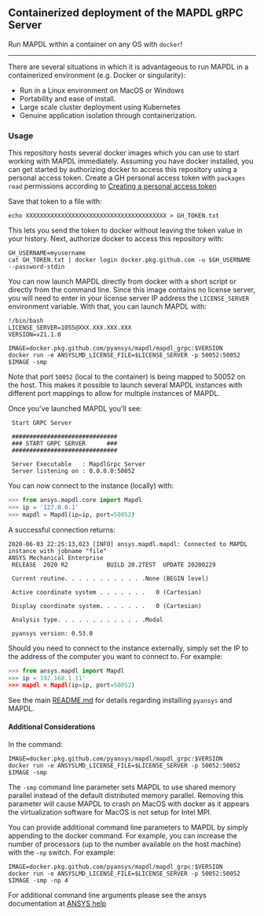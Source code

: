 ## Containerized deployment of the MAPDL gRPC Server 

Run MAPDL within a container on any OS with `docker`!

---

There are several situations in which it is advantageous to run MAPDL
in a containerized environment (e.g. Docker or singularity):

- Run in a Linux environment on MacOS or Windows
- Portability and ease of install.
- Large scale cluster deployment using Kubernetes
- Genuine application isolation through containerization.

### Usage

This repository hosts several docker images which you can use to start
working with MAPDL immediately.  Assuming you have docker installed,
you can get started by authorizing docker to access this repository
using a personal access token.  Create a GH personal access token with
`packages read` permissions according to 
[Creating a personal access token](https://help.github.com/en/github/authenticating-to-github/creating-a-personal-access-token)

Save that token to a file with:
```
echo XXXXXXXXXXXXXXXXXXXXXXXXXXXXXXXXXXXXXXXX > GH_TOKEN.txt
```

This lets you send the token to docker without leaving the token value
in your history.  Next, authorize docker to access this repository
with:

```
GH_USERNAME=myusername
cat GH_TOKEN.txt | docker login docker.pkg.github.com -u $GH_USERNAME --password-stdin
```

You can now launch MAPDL directly from docker with a short script or
directly from the command line.  Since this image contains no license
server, you will need to enter in your license server IP address the
`LICENSE_SERVER` environment variable.  With that, you can launch
MAPDL with:

```
!/bin/bash
LICENSE_SERVER=1055@XXX.XXX.XXX.XXX
VERSION=v21.1.0

IMAGE=docker.pkg.github.com/pyansys/mapdl/mapdl_grpc:$VERSION
docker run -e ANSYSLMD_LICENSE_FILE=$LICENSE_SERVER -p 50052:50052 $IMAGE -smp
```

Note that port `50052` (local to the container) is being mapped to
50052 on the host.  This makes it possible to launch several MAPDL
instances with different port mappings to allow for multiple instances
of MAPDL.

Once you've launched MAPDL you'll see:

```
 Start GRPC Server

 ##############################
 ### START GRPC SERVER      ###
 ##############################

 Server Executable   : MapdlGrpc Server
 Server listening on : 0.0.0.0:50052
```

You can now connect to the instance (locally) with:

```python
>>> from ansys.mapdl.core import Mapdl
>>> ip = '127.0.0.1'
>>> mapdl = Mapdl(ip=ip, port=50052)
```

A successful connection returns:

```
2020-06-03 22:25:13,023 [INFO] ansys.mapdl.mapdl: Connected to MAPDL instance with jobname "file"
ANSYS Mechanical Enterprise
 RELEASE  2020 R2           BUILD 20.2TEST  UPDATE 20200229

 Current routine. . . . . . . . . . . .None (BEGIN level)

 Active coordinate system . . . . . . .   0 (Cartesian)

 Display coordinate system. . . . . . .   0 (Cartesian)

 Analysis type. . . . . . . . . . . . .Modal

 pyansys version: 0.53.0
```

Should you need to connect to the instance externally, simply set the
IP to the address of the computer you want to connect to.  For
example:

```python
>>> from ansys.mapdl import Mapdl
>>> ip = 192.168.1.11'
>>> mapdl = Mapdl(ip=ip, port=50052)
```

See the main [README.md](https://github.com/pyansys/mapdl/blob/master/README.md) for details regarding installing `pyansys` and MAPDL.

#### Additional Considerations

In the command:

```
IMAGE=docker.pkg.github.com/pyansys/mapdl/mapdl_grpc:$VERSION
docker run -e ANSYSLMD_LICENSE_FILE=$LICENSE_SERVER -p 50052:50052 $IMAGE -smp
```

The `-smp` command line parameter sets MAPDL to use shared memory
parallel instead of the default distributed memory parallel.  Removing
this parameter will cause MAPDL to crash on MacOS with docker as it
appears the virtualization software for MacOS is not setup for Intel
MPI.

You can provide additional command line parameters to MAPDL by simply
appending to the docker command.  For example, you can increase the
number of processors (up to the number available on the host machine)
with the `-np` switch.  For example:

```
IMAGE=docker.pkg.github.com/pyansys/mapdl/mapdl_grpc:$VERSION
docker run -e ANSYSLMD_LICENSE_FILE=$LICENSE_SERVER -p 50052:50052 $IMAGE -smp -np 4
```

For additional command line arguments please see the ansys
documentation at [ANSYS help](https://ansyshelp.ansys.com)

